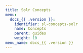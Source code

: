 ```yaml
---
title: Solr Concepts
menu:
  docs_{{ .version }}:
    identifier: sl-concepts-solr
    name: Concepts
    parent: guides
    weight: 10
menu_name: docs_{{ .version }}
---
```

